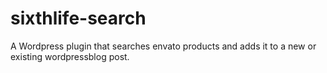 sixthlife-search
================

A Wordpress plugin that searches envato products and adds it to a new or existing wordpressblog post.